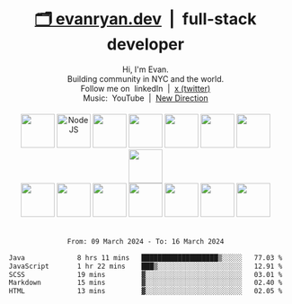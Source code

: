 <h1 align="center"><a href="https://evanryan.dev">🗂 evanryan.dev</a>&nbsp; |&nbsp; full-stack developer</h1>

<div align="center">
  Hi, I'm Evan.
</div>
<div align="center">
  Building community in NYC and the world.
</div>
<div align="center">
  Follow me on &nbsp;<a href="https://www.linkedin.com/in/evan-ryan-dev" style="text-decoration:none">linkedIn</a>&nbsp; | &nbsp;<a href="https://twitter.com/evanreesryan">x (twitter)</a>
</div>
<div align="center">
  Music: &nbsp;<a href="https://youtube.com/@evanryanbass" style="text-decoration:none">YouTube</a>&nbsp; | &nbsp;<a href="https://evanhundred.github.io/new-direction">New Direction</a>
</div>
<div style="height:20px">&nbsp;</div>

<div align="center">
<div>
  <img src="https://cdn.jsdelivr.net/gh/devicons/devicon/icons/javascript/javascript-original.svg" width="60" />
  <img src="https://cdn.jsdelivr.net/gh/devicons/devicon/icons/nodejs/nodejs-original.svg" alt="NodeJS" width="60" />
  <img src="https://cdn.jsdelivr.net/gh/devicons/devicon/icons/react/react-original.svg" width="60" />
  <img src="https://cdn.jsdelivr.net/gh/devicons/devicon/icons/redux/redux-original.svg" width="60" />
  <img src="https://cdn.jsdelivr.net/gh/devicons/devicon/icons/ruby/ruby-original.svg" width="60" />
  <img src="https://cdn.jsdelivr.net/gh/devicons/devicon/icons/rails/rails-plain.svg" width="60" />
  <img src="https://cdn.jsdelivr.net/gh/devicons/devicon/icons/postgresql/postgresql-original.svg" width="60" />
  <img src="https://cdn.jsdelivr.net/gh/devicons/devicon/icons/mongodb/mongodb-original.svg" width="60" />
</div>

<div>
  <img src="https://cdn.jsdelivr.net/gh/devicons/devicon@latest/icons/amazonwebservices/amazonwebservices-original-wordmark.svg" width="60" />
  <img src="https://cdn.jsdelivr.net/gh/devicons/devicon/icons/html5/html5-original.svg" width="60"/>
  <img src="https://cdn.jsdelivr.net/gh/devicons/devicon/icons/css3/css3-original.svg" width="60"/>
  <img src="https://cdn.jsdelivr.net/gh/devicons/devicon/icons/webpack/webpack-original.svg" width="60" />
  <img src="https://cdn.jsdelivr.net/gh/devicons/devicon/icons/git/git-original.svg" width="60"/>
  <img src="https://cdn.jsdelivr.net/gh/devicons/devicon/icons/docker/docker-original.svg" width="60"/>
  <img src="https://cdn.jsdelivr.net/gh/devicons/devicon/icons/bash/bash-original.svg" width="60"/>
</div>

<div style="height:20px">&nbsp;</div>

<!--START_SECTION:waka-->

```txt
From: 09 March 2024 - To: 16 March 2024

Java             8 hrs 11 mins   ███████████████████▒░░░░░   77.03 %
JavaScript       1 hr 22 mins    ███▒░░░░░░░░░░░░░░░░░░░░░   12.91 %
SCSS             19 mins         ▓░░░░░░░░░░░░░░░░░░░░░░░░   03.01 %
Markdown         15 mins         ▓░░░░░░░░░░░░░░░░░░░░░░░░   02.40 %
HTML             13 mins         ▓░░░░░░░░░░░░░░░░░░░░░░░░   02.05 %
```

<!--END_SECTION:waka-->

<!--
languages chart uses wakatime stats: wakatime.com
chart action from github.com/athul/waka-readme
-->

